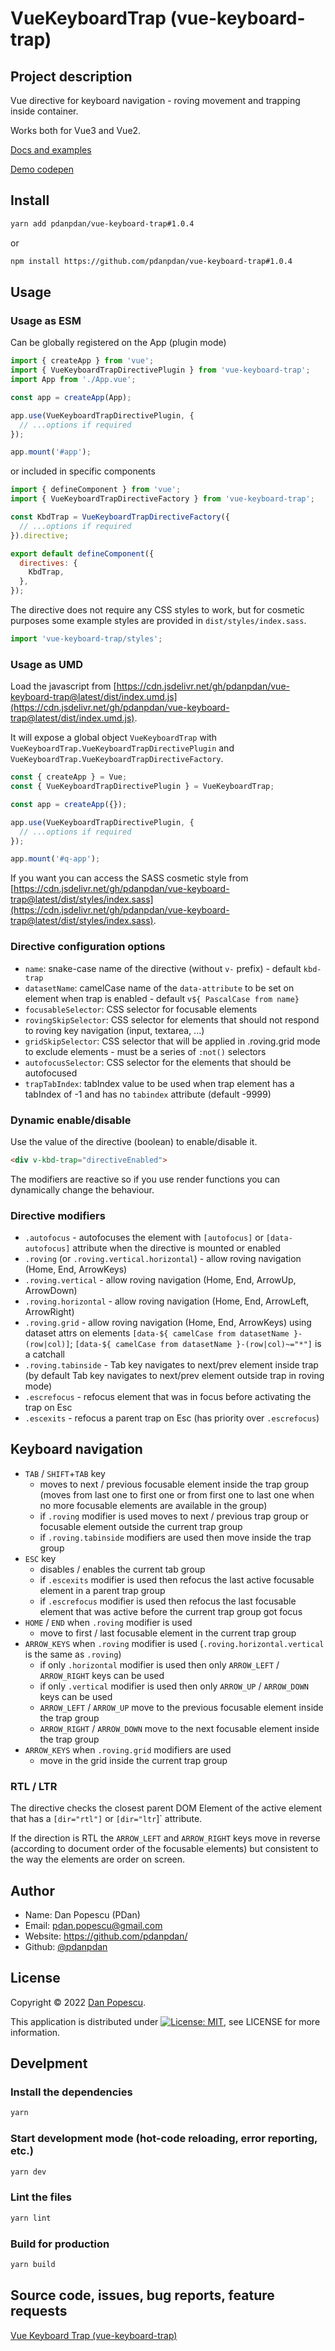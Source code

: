 # VueKeyboardTrap (vue-keyboard-trap)

## Project description

Vue directive for keyboard navigation - roving movement and trapping inside container.

Works both for Vue3 and Vue2.

[Docs and examples](https://pdanpdan.github.io/vue-keyboard-trap/)

[Demo codepen](https://codepen.io/pdanpdan/pen/MWrzLdM)

## Install

```bash
yarn add pdanpdan/vue-keyboard-trap#1.0.4
```
or
```bash
npm install https://github.com/pdanpdan/vue-keyboard-trap#1.0.4
```

## Usage

### Usage as ESM

Can be globally registered on the App (plugin mode)
```javascript
import { createApp } from 'vue';
import { VueKeyboardTrapDirectivePlugin } from 'vue-keyboard-trap';
import App from './App.vue';

const app = createApp(App);

app.use(VueKeyboardTrapDirectivePlugin, {
  // ...options if required
});

app.mount('#app');
```

or included in specific components
```javascript
import { defineComponent } from 'vue';
import { VueKeyboardTrapDirectiveFactory } from 'vue-keyboard-trap';

const KbdTrap = VueKeyboardTrapDirectiveFactory({
  // ...options if required
}).directive;

export default defineComponent({
  directives: {
    KbdTrap,
  },
});
```

The directive does not require any CSS styles to work, but for cosmetic purposes some example styles are provided in `dist/styles/index.sass`.

```javascript
import 'vue-keyboard-trap/styles';
```

### Usage as UMD

Load the javascript from [https://cdn.jsdelivr.net/gh/pdanpdan/vue-keyboard-trap@latest/dist/index.umd.js](https://cdn.jsdelivr.net/gh/pdanpdan/vue-keyboard-trap@latest/dist/index.umd.js).

It will expose a global object `VueKeyboardTrap` with `VueKeyboardTrap.VueKeyboardTrapDirectivePlugin` and `VueKeyboardTrap.VueKeyboardTrapDirectiveFactory`.

```javascript
const { createApp } = Vue;
const { VueKeyboardTrapDirectivePlugin } = VueKeyboardTrap;

const app = createApp({});

app.use(VueKeyboardTrapDirectivePlugin, {
  // ...options if required
});

app.mount('#q-app');
```

If you want you can access the SASS cosmetic style from [https://cdn.jsdelivr.net/gh/pdanpdan/vue-keyboard-trap@latest/dist/styles/index.sass](https://cdn.jsdelivr.net/gh/pdanpdan/vue-keyboard-trap@latest/dist/styles/index.sass).

### Directive configuration options

- `name`: snake-case name of the directive (without `v-` prefix) - default `kbd-trap`
- `datasetName`: camelCase name of the `data-attribute` to be set on element when trap is enabled - default `v${ PascalCase from name}`
- `focusableSelector`: CSS selector for focusable elements
- `rovingSkipSelector`: CSS selector for elements that should not respond to roving key navigation (input, textarea, ...)
- `gridSkipSelector`: CSS selector that will be applied in .roving.grid mode to exclude elements - must be a series of `:not()` selectors
- `autofocusSelector`: CSS selector for the elements that should be autofocused
- `trapTabIndex`: tabIndex value to be used when trap element has a tabIndex of -1 and has no `tabindex` attribute (default -9999)

### Dynamic enable/disable

Use the value of the directive (boolean) to enable/disable it.

```html
<div v-kbd-trap="directiveEnabled">
```

The modifiers are reactive so if you use render functions you can dynamically change the behaviour.

### Directive modifiers

- `.autofocus` - autofocuses the element with `[autofocus]` or `[data-autofocus]` attribute when the directive is mounted or enabled
- `.roving` (or `.roving.vertical.horizontal`) - allow roving navigation (Home, End, ArrowKeys)
- `.roving.vertical` - allow roving navigation (Home, End, ArrowUp, ArrowDown)
- `.roving.horizontal` - allow roving navigation (Home, End, ArrowLeft, ArrowRight)
- `.roving.grid` - allow roving navigation (Home, End, ArrowKeys) using dataset attrs on elements `[data-${ camelCase from datasetName }-(row|col)]`; `[data-${ camelCase from datasetName }-(row|col)~="*"]` is a catchall
- `.roving.tabinside` - Tab key navigates to next/prev element inside trap (by default Tab key navigates to next/prev element outside trap in roving mode)
- `.escrefocus` - refocus element that was in focus before activating the trap on Esc
- `.escexits` - refocus a parent trap on Esc (has priority over `.escrefocus`)

## Keyboard navigation

- `TAB` / `SHIFT`+`TAB` key
  - moves to next / previous focusable element inside the trap group (moves from last one to first one or from first one to last one when no more focusable elements are available in the group)
  - if `.roving` modifier is used moves to next / previous trap group or focusable element outside the current trap group
  - if `.roving.tabinside` modifiers are used then move inside the trap group
- `ESC` key
  - disables / enables the current tab group
  - if `.escexits` modifier is used then refocus the last active focusable element in a parent trap group
  - if `.escrefocus` modifier is used then refocus the last focusable element that was active before the current trap group got focus
- `HOME` / `END` when `.roving` modifier is used
  - move to first / last focusable element in the current trap group
- `ARROW_KEYS` when `.roving` modifier is used (`.roving.horizontal.vertical` is the same as `.roving`)
  - if only `.horizontal` modifier is used then only `ARROW_LEFT` / `ARROW_RIGHT` keys can be used
  - if only `.vertical` modifier is used then only `ARROW_UP` / `ARROW_DOWN` keys can be used
  - `ARROW_LEFT` / `ARROW_UP` move to the previous focusable element inside the trap group
  - `ARROW_RIGHT` / `ARROW_DOWN` move to the next focusable element inside the trap group
- `ARROW_KEYS` when `.roving.grid` modifiers are used
  - move in the grid inside the current trap group

### RTL / LTR

The directive checks the closest parent DOM Element of the active element that has a `[dir="rtl"]` or `[dir="ltr`]` attribute.

If the direction is RTL the `ARROW_LEFT` and `ARROW_RIGHT` keys move in reverse (according to document order of the focusable elements) but consistent to the way the elements are order on screen.

## Author

* Name: Dan Popescu (PDan)
* Email: <pdan.popescu@gmail.com>
* Website: https://github.com/pdanpdan/
* Github: [@pdanpdan](https://github.com/pdanpdan)

## License

Copyright © 2022 [Dan Popescu](https://github.com/pdanpdan).

This application is distributed under [![License: MIT](https://img.shields.io/badge/License-MIT-yellow.svg)](https://opensource.org/licenses/MIT), see LICENSE for more information.

## Develpment

### Install the dependencies

```bash
yarn
```

### Start development mode (hot-code reloading, error reporting, etc.)

```bash
yarn dev
```

### Lint the files

```bash
yarn lint
```

### Build for production

```bash
yarn build
```

## Source code, issues, bug reports, feature requests

[Vue Keyboard Trap (vue-keyboard-trap)](https://github.com/pdanpdan/vue-keyboard-trap)
